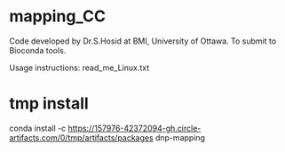 # mapping_CC
Code developed by Dr.S.Hosid at BMI, University of Ottawa. To submit to Bioconda tools. 

Usage instructions: read_me_Linux.txt

# tmp install
conda install -c https://157976-42372094-gh.circle-artifacts.com/0/tmp/artifacts/packages dnp-mapping
